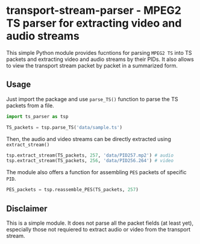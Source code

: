 # transport-stream-parser - MPEG2 TS parser for extracting video and audio streams

This simple Python module provides fucntions for parsing `MPEG2 TS` into TS packets and extracting video and audio streams by their PIDs. It also allows to view the transport stream packet by packet in a summarized form.

## Usage

Just import the package and use `parse_TS()` function to parse the TS packets from a file.

``` Python
import ts_parser as tsp

TS_packets = tsp.parse_TS('data/sample.ts')
```

Then, the audio and video streams can be directly extracted using `extract_stream()`

``` Python
tsp.extract_stream(TS_packets, 257, 'data/PID257.mp2') # audio
tsp.extract_stream(TS_packets, 256, 'data/PID256.264') # video
```

The module also offers a function for assembling  `PES` packets of specific `PID`.

``` Python
PES_packets = tsp.reassemble_PES(TS_packets, 257)
```

## Disclaimer

This is a simple module. It does not parse all the packet fields (at least yet), especially those not requiered to extract audio or video from the transport stream.


